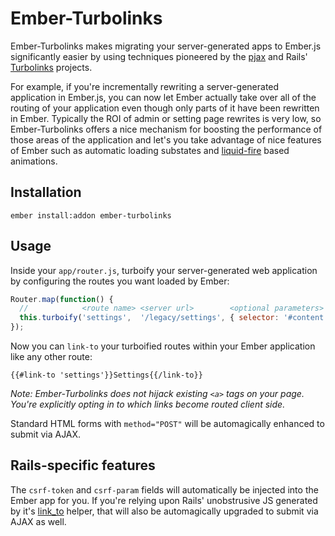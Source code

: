 # Ember-Turbolinks

Ember-Turbolinks makes migrating your server-generated apps to Ember.js significantly easier by using techniques pioneered by the [pjax](https://github.com/defunkt/jquery-pjax) and Rails' [Turbolinks](https://github.com/rails/turbolinks) projects.

For example, if you're incrementally rewriting a server-generated application in Ember.js, you can now let Ember actually take over all of the routing of your application even though only parts of it have been rewritten in Ember. Typically the ROI of admin or setting page rewrites is very low, so Ember-Turbolinks offers a nice mechanism for boosting the performance of those areas of the application and let's you take advantage of nice features of Ember such as automatic loading substates and [liquid-fire](http://ef4.github.io/liquid-fire/) based animations.

## Installation

`ember install:addon ember-turbolinks`

## Usage

Inside your `app/router.js`, turboify your server-generated web application by configuring the routes you want loaded by Ember:

```js
Router.map(function() {
  //            <route name> <server url>        <optional parameters>
  this.turboify('settings',  '/legacy/settings', { selector: '#content', path: '/admin/settings' });
});
```

Now you can `link-to` your turboified routes within your Ember application like any other route:

`{{#link-to 'settings'}}Settings{{/link-to}}`

*Note: Ember-Turbolinks does not hijack existing `<a>` tags on your page. You're explicitly opting in to which links become routed client side.*

Standard HTML forms with `method="POST"` will be automagically enhanced to submit via AJAX.

## Rails-specific features

The `csrf-token` and `csrf-param` fields will automatically be injected into the Ember app for you. If you're relying upon Rails' unobstrusive JS generated by it's [link_to](http://api.rubyonrails.org/classes/ActionView/Helpers/UrlHelper.html#method-i-link_to) helper, that will also be automagically upgraded to submit via AJAX as well.
